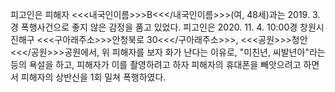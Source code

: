 피고인은 피해자 <<<내국인이름>>>B<<</내국인이름>>>(여, 48세)과는 2019. 3.경 폭행사건으로 좋지 않은 감정을 품고 있었다.
피고인은 2020. 11. 4. 10:00경 창원시 진해구 <<<구아래주소>>>안청북로 30<<</구아래주소>>>, <<<공원>>>청안<<</공원>>>공원에서, 위 피해자를 보자 화가 난다는 이유로, "미친년, 씨발년아"라는 등의 욕설을 하고, 피해자가 이를 촬영하려고 하자 피해자의 휴대폰을 빼앗으려고 하면서 피해자의 상반신을 1회 밀쳐 폭행하였다.